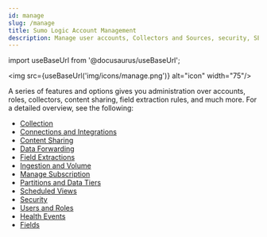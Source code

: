 ```yaml
---
id: manage
slug: /manage
title: Sumo Logic Account Management
description: Manage user accounts, Collectors and Sources, security, SEO, and other administrative details.
---
```


import useBaseUrl from '@docusaurus/useBaseUrl';

<img src={useBaseUrl('img/icons/manage.png')} alt="icon" width="75"/>

A series of features and options gives you administration over accounts, roles, collectors, content sharing, field extraction rules, and much more. For a detailed overview, see the following:

* [Collection](/docs/manage/collection)
* [Connections and Integrations](/docs/manage/connections-and-integrations)
* [Content Sharing](/docs/manage/content-sharing)
* [Data Forwarding](/docs/manage/data-forwarding)
* [Field Extractions](/docs/manage/field-extractions)
* [Ingestion and Volume](/docs/manage/ingestion-and-volume)
* [Manage Subscription](/docs/manage/manage-subscription)
* [Partitions and Data Tiers](/docs/manage/partitions-and-data-tiers)
* [Scheduled Views](/docs/manage/scheduled-views)
* [Security](/docs/manage/security)
* [Users and Roles](/docs/manage/users-and-roles)
* [Health Events](/docs/manage/health-events)
* [Fields](/docs/manage/fields)
